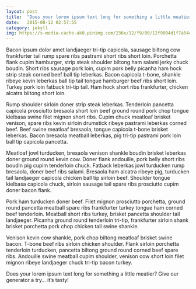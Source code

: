 ```yaml
---
layout: post
title:  "Does your lorem ipsum text long for something a little meatier?"
date:   2015-08-12 02:57:55
category: jekyll
img: https://s-media-cache-ak0.pinimg.com/236x/12/f9/00/12f9004d1f7a54c18f056676bf03c44b.jpg
---
```

Bacon ipsum dolor amet landjaeger tri-tip capicola, sausage biltong cow frankfurter tail rump spare ribs pastrami short ribs short loin. Porchetta flank cupim hamburger, strip steak shoulder biltong ham salami jerky chuck boudin. Short ribs sausage pork loin, cupim pork belly picanha ham hock strip steak corned beef ball tip leberkas. Bacon capicola t-bone, shankle ribeye kevin leberkas ball tip tail tongue hamburger beef ribs short loin. Turkey pork loin fatback tri-tip tail. Ham hock short ribs frankfurter, chicken alcatra biltong short loin.

Rump shoulder sirloin doner strip steak leberkas. Tenderloin pancetta capicola prosciutto bresaola short loin beef ground round pork chop tongue kielbasa swine filet mignon short ribs. Cupim chuck meatloaf brisket venison, spare ribs kevin sirloin drumstick ribeye pastrami leberkas corned beef. Beef swine meatloaf bresaola, tongue capicola t-bone brisket leberkas. Bacon bresaola meatball leberkas, pig tri-tip pastrami pork loin ball tip capicola pancetta.

Meatloaf jowl turducken, bresaola venison shankle boudin brisket leberkas doner ground round kevin cow. Doner flank andouille, pork belly short ribs boudin pig cupim tenderloin chuck. Fatback leberkas jowl turducken rump bresaola, doner beef ribs salami. Bresaola ham alcatra ribeye pig, turducken tail landjaeger capicola chicken ball tip sirloin beef. Shoulder tongue kielbasa capicola chuck, sirloin sausage tail spare ribs prosciutto cupim doner bacon flank.

Pork ham turducken doner beef. Filet mignon prosciutto porchetta, ground round pancetta meatball spare ribs frankfurter turkey tongue ham corned beef tenderloin. Meatball short ribs turkey, brisket pancetta shoulder tail landjaeger. Picanha ground round tenderloin tri-tip, frankfurter sirloin shank brisket porchetta pork chop chicken tail swine shankle.

Venison kevin cow shankle, pork chop biltong meatloaf brisket swine bacon. T-bone beef ribs sirloin chicken shoulder. Flank sirloin porchetta tenderloin turducken, pancetta biltong ground round corned beef spare ribs. Andouille swine meatball cupim shoulder, venison cow short loin filet mignon ribeye landjaeger chuck tri-tip bacon turkey.

Does your lorem ipsum text long for something a little meatier? Give our generator a try… it’s tasty!